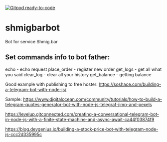 [![Gitpod ready-to-code](https://img.shields.io/badge/Gitpod-ready--to--code-blue?logo=gitpod)](https://gitpod.io/#https://github.com/BtcRelax/shmigbarbot/)

# shmigbarbot
 Bot for service Shmig.bar
 

## Set commands info to bot father:
echo - echo request
place_order - register new order
get_logs - get all what you said
clear_log - clear all your history
get_balance - getting balance


Good example with publishing to free hoster:
https://soshace.com/building-a-telegram-bot-with-node-js/

Sample:
https://www.digitalocean.com/community/tutorials/how-to-build-a-telegram-quotes-generator-bot-with-node-js-telegraf-jimp-and-pexels


https://levelup.gitconnected.com/creating-a-conversational-telegram-bot-in-node-js-with-a-finite-state-machine-and-async-await-ca44f03874f9


https://blog.devgenius.io/building-a-stock-price-bot-with-telegram-node-js-ccc2d335995c
